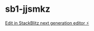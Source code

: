 # sb1-jjsmkz

[Edit in StackBlitz next generation editor ⚡️](https://stackblitz.com/~/github.com/makotosan/sb1-jjsmkz)